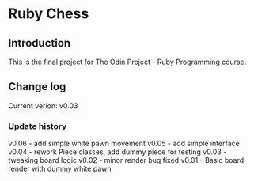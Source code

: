 # Ruby Chess

## Introduction

This is the final project for The Odin Project - Ruby Programming course.

## Change log

Current verion: v0.03

### Update history

v0.06 - add simple white pawn movement
v0.05 - add simple interface
v0.04 - rework Piece classes, add dummy piece for testing
v0.03 - tweaking board logic
v0.02 - minor render bug fixed
v0.01 - Basic board render with dummy white pawn 